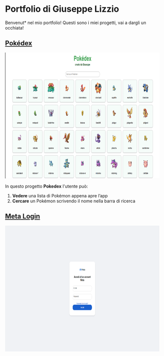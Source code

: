 # Portfolio di Giuseppe Lizzio

Benvenut* nel mio portfolio! Questi sono i miei progetti, vai a dargli un occhiata!

## [Pokédex](https://github.com/yoorstel/Pokedex)

<img src="Screenshot_Pokedex.png" alt="Screenshot_Pokedex" width="820" height="410">

In questo progetto **Pokedex** l'utente può:
1. **Vedere** una lista di Pokémon appena apre l’app
2. **Cercare** un Pokémon scrivendo il nome nella barra di ricerca


## [Meta Login](https://github.com/yoorstel/Meta-Login)

<img src="Screenshot_Login.png" alt="Screenshot_Login" width="820" height="410">
